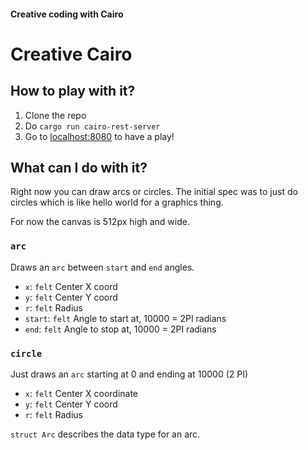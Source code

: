 #### Creative coding with Cairo

# Creative Cairo

## How to play with it?

1. Clone the repo
2. Do `cargo run cairo-rest-server`
3. Go to [localhost:8080](http://localhost:8080/index.html) to have a play!

## What can I do with it?

Right now you can draw arcs or circles. The initial spec was to just do circles which is like hello world for a graphics thing.

For now the canvas is 512px high and wide.

### `arc`

Draws an `arc` between `start` and `end` angles.

- `x`: `felt` Center X coord
- `y`: `felt` Center Y coord
- `r`: `felt` Radius
- `start`: `felt` Angle to start at, 10000 = 2PI radians
- `end`: `felt` Angle to stop at, 10000 = 2PI radians

### `circle`

Just draws an `arc` starting at 0 and ending at 10000 (2 PI)

- `x`: `felt` Center X coordinate
- `y`: `felt` Center Y coord
- `r`: `felt` Radius

`struct Arc` describes the data type for an arc.
